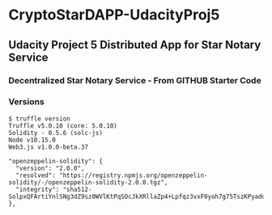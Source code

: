 # CryptoStarDAPP-UdacityProj5
## Udacity Project 5 Distributed App for Star Notary Service
###  Decentralized Star Notary Service - From GITHUB Starter Code
###  Versions
    $ truffle version
    Truffle v5.0.10 (core: 5.0.10)
    Solidity - 0.5.6 (solc-js)
    Node v10.15.0
    Web3.js v1.0.0-beta.37

    "openzeppelin-solidity": {
      "version": "2.0.0",
      "resolved": "https://registry.npmjs.org/openzeppelin-solidity/-/openzeppelin-solidity-2.0.0.tgz",
      "integrity": "sha512-SolpxQFArtiYnlSNg3dZ9sz0WVlKtPqSOcJkXRllaZp4+Lpfqz3vxF0yoh7g75TszKPyadqoJmU7+GM/vwh9SA=="
    },
